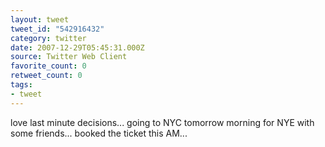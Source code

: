 ```yaml
---
layout: tweet
tweet_id: "542916432"
category: twitter
date: 2007-12-29T05:45:31.000Z
source: Twitter Web Client
favorite_count: 0
retweet_count: 0
tags:
- tweet
---
```


love last minute decisions... going to NYC tomorrow morning for NYE with some friends... booked the ticket this AM...
